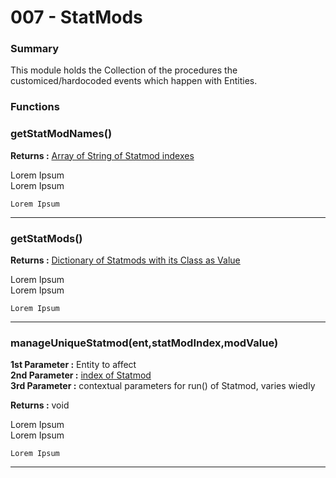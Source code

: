 # 007 - StatMods

### Summary
This module  holds the Collection of the procedures the customiced/hardocoded events which happen with Entities. 
  
  
### Functions
  
### getStatModNames()

**Returns :**  [Array of String of Statmod indexes](List.md)

Lorem Ipsum  
Lorem Ipsum  
````
Lorem Ipsum
````
  
---  
  
### getStatMods()

**Returns :**  [Dictionary of Statmods with its Class as Value](List.md)  

Lorem Ipsum  
Lorem Ipsum  
````
Lorem Ipsum
````
  
---  
  
### manageUniqueStatmod(ent,statModIndex,modValue)
**1st Parameter :** Entity to affect  
**2nd Parameter :** [index of Statmod](List.md)  
**3rd Parameter :** contextual parameters for run() of Statmod, varies wiedly  

**Returns :**  void

Lorem Ipsum  
Lorem Ipsum  
````
Lorem Ipsum
````
  
---  


